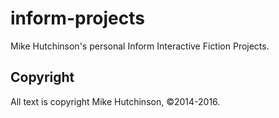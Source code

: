 # inform-projects
Mike Hutchinson's personal Inform Interactive Fiction Projects.

## Copyright
All text is copyright Mike Hutchinson, ©2014-2016.
